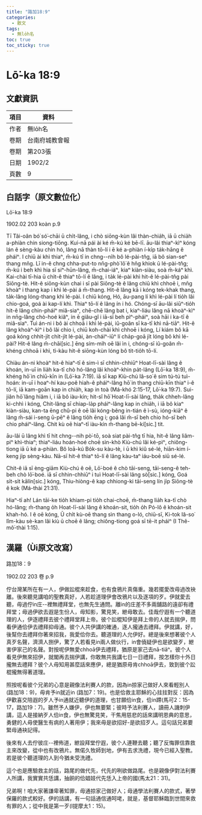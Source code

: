```yaml
---
title: "路加18:9"
categories:
  - 散文
tags:
  - 無lo̍h名
toc: true
toc_sticky: true
---
```


# Lō͘-ka 18:9

## 文獻資訊

| 項目 | 資料 |
|---|---|
| 作者 | 無lo̍h名 |
| 卷期 | 台南府城教會報 |
| 卷期 | 第203張 |
| 日期 | 1902/2 |
| 頁數 | 9 |

## 白話字（原文數位化）

Lō͘-ka 18:9

1902.02 203 koàn p.9

Tī Tâi-oân bó͘ só͘-chāi ū chi̍t-lâng, i chò siōng-kùn lâi thàn-chia̍h, iā ū chia̍h a-phiàn chin siong-tiōng. Kuí-nā pái ài ké m̄-kú ké bē-lī. āu-lâi thiaⁿ-kìⁿ kóng lán ê sèng-kàu chin hó, lâng nā thàn tō-lí i ē ké a-phiàn í-ki̍p ta̍k-hāng ê pháiⁿ. I chiū ài khì thiaⁿ, m̄-kú tī in chng--ni̍h bô lé-pài-tn̂g, iā bô sian-seⁿ thang mn̄g. Lī in-ê chng chha-put-to nn̄g-phò͘ lō͘ ê hn̄g khiok ū lé-pài-tn̂g; m̄-kú i beh khì hia sī siⁿ-hūn-lâng, m̄-chai-iáⁿ, kiaⁿ kiàn-siàu, soà m̄-káⁿ khì. Kai-chài tī-hia ū chi̍t-ê thiaⁿ tō-lí ê lâng, i ta̍k lé-pài khì hit-ê lé-pài-tn̂g pài Siōng-tè. Hit-ê siōng-kùn chai i sī pài Siōng-tè ê lâng chiū khì chhoē i, mn̄g khoàⁿ i thang kap i khì lé-pài á m̄-thang. Hit-ê lâng kā i kóng tek-khak thang, ta̍k-lâng lóng-thang khì lé-pài. I chiū kóng, Hó, āu-pang lí khì lé-pài lí tio̍h lâi chio-goá, goá ài kap-lí khì. Thiaⁿ tō-lí ê lâng ín i hó. Chóng-sī āu-lâi siūⁿ-tio̍h hit-ê lâng chin-pháiⁿ miâ-siaⁿ, chē-chē lâng bat i, kiaⁿ-liáu lâng nā khoàⁿ-kìⁿ in nn̄g-lâng chò-hoé kiâⁿ, in ē giâu-gî i iā-sī beh pìⁿ-pháiⁿ, soà hāi i ka-tī ê miâ-siaⁿ. Tuì án-ni i bô ài chhoā i khì lé-pài, iû-goân sī ka-tī khì nā-tiāⁿ. Hit-ê lâng khoàⁿ-kìⁿ i bô lâi chio i, chiū koh-chài khì chhoē i kóng, Lí kiám bô kā goá kóng chhit-ji̍t chi̍t-ji̍t lé-pài, àn-cháiⁿ-iūⁿ lí cha̍p-goā ji̍t lóng bô khì lé-pài? Hit-ê lâng m̄-chāi[sic.] ēng sím-mi̍h oē lâi ìn i, chóng-sī iû-goân m̄-khéng chhoā i khì, tì-kàu hit-ê siōng-kùn lóng bô tit-tio̍h tō-lí.

Chiàu án-ni khoàⁿ hit-ê hiaⁿ-tī ê sim-ì sī chhin-chhiūⁿ Hoat-lī-sài lâng ê khoán, in-uī in lia̍h ka-tī chò hó-lâng lâi khoàⁿ-khin pa̍t-lâng (Lō͘-ka 18:9), m̄-khéng hō͘ in chiū-kīn in (Lō͘-ka 7:19). iā sī kap Kiù-chú Iâ-so͘ ê sim tú-tú tuì-hoán: in-uī i hoaⁿ-hí kau-poê hiah-ê pháiⁿ-lâng hō͘ in thang chiū-kīn thiaⁿ i-ê tō-lí, iā kam-goān kap in chia̍h, kap in toà (Má-khó 2:15-17, Lō͘-ka 19:7). Sui-jiân hō͘ lâng hiâm i, i iā bô iàu-kín; hit-sî hō͘ Hoat-lī-sài lâng, tha̍k chheh-lâng ki-chhì i kóng, Chit-lâng sī chiap-la̍p pháiⁿ-lâng kap in chia̍h, i iā bô kiaⁿ kiàn-siàu, kan-ta ēng chû-pi ê oē lâi kóng-bêng in-tián ê ì-sù, ióng-kiāⁿ ê lâng m̄-sái i-seng ū-pēⁿ ê lâng tio̍h ēng i; goá lâi m̄-sī beh chio hó-sī beh chio pháiⁿ-lâng. Chit kù oē hiaⁿ-tī iàu-kín m̄-thang bē-kí[sic.] tit.

āu-lâi ū lâng khì tī hit chng--nih pò͘-tō, soà siat pài-tn̂g tī hia, hit-ê lâng liâm-piⁿ khì-thiaⁿ; thiaⁿ-liáu hoán-hoé choē sìn-khò Kiù-chú lâi ké-pìⁿ, chiông-tiong iā ū ké a-phiàn. Bô loā-kú Bo̍k-su kàu-tè, i ū khì kiû sé-lé, hiān-kim í-keng ji̍p sèng-kàu. Nā-sī hit-ê thiaⁿ tō-lí ê lâng kàu-taⁿ iáu-boē siū sé-lé.

Chit-ê iā sī èng-giām Kiù-chú ê oē, Lō͘-boé ê chò tāi-seng, tāi-seng-ê teh-beh chò lō͘-boé. iā sī chhin-chhiūⁿ i tuì Hoat-lī-sài lâng sò͘[sic.] kóng, Goá si̍t-si̍t kālín[sic.] kóng, Thiu-hiòng-ê kap chhiong-ki tāi-seng lín ji̍p Siōng-tè ê kok (Má-thài 21:31).

Hiaⁿ-tī ah! Lán tāi-ke tio̍h khiam-pi tio̍h chai-choē, m̄-thang lia̍h ka-tī chò hó-lâng; m̄-thang o̍h Hoat-lī-sài lâng ê khoán-sit, tio̍h o̍h Pó-lô ê khoán-sit khah-hó. I ê oē kóng, Ū chi̍t kù-oē thang sìn thang o-ló, chiū-sī, Ki-tok Iâ-so͘ lîm-kàu sè-kan lâi kiù ū choē ê lâng; chiông-tiong goá sī tē-it pháiⁿ (I Thê-mô͘-thài 1:15).

## 漢羅（Ùi原文改寫）

路加18：9

1902.02 203 卷 p.9

佇台灣某所在有一人，伊做訟棍來趁食，也有食鴉片真傷重。幾若擺愛改毋過改袂離。後來聽見講咱的聖教真好，人若趁道理伊會改鴉片以及逐項的歹。伊就愛去聽，毋過佇in庄--裡無禮拜堂，也無先生通問。離in的庄差不多兩舖路的遠卻有禮拜堂；毋過伊欲去遐是生份人，毋知影，驚見笑，紲毋敢去。佳哉佇遐有一个聽道理的人，伊逐禮拜去彼个禮拜堂拜上帝。彼个訟棍知伊是拜上帝的人就去揣伊，問看伊通佮伊去禮拜抑毋通。彼个人共伊講的確通，逐人攏通去禮拜。伊就講，好，後幫你去禮拜你著來招我，我愛佮你去。聽道理的人允伊好。總是後來想著彼个人真歹名聲，濟濟人捌伊，驚了人若看見in兩人做伙行，in會僥疑伊也是欲變歹，紲害伊家己的名聲。對按呢伊無愛chhoā伊去禮拜，猶原是家己去nā-tiāⁿ。彼个人看見伊無來招伊，就閣再去揣伊講，你敢無共我講七日一日禮拜，按怎樣你十外日攏無去禮拜？彼个人毋知用甚麼話來應伊，總是猶原毋肯chhoā伊去，致到彼个訟棍攏無得著道理。

照按呢看彼个兄弟的心意是親像法利賽人的款，因為in掠家己做好人來看輕別人(路加18：9)，毋肯予in就近in (路加7：19)。也是佮救主耶穌的心拄拄對反：因為伊歡喜交陪遐的歹人予in通就近聽伊的道理，也甘願佮in食，佮in蹛(馬可2：15-17，路加19：7)。雖然予人嫌伊，伊也無要緊；彼時予法利賽人，讀冊人譏刺伊講，這人是接納歹人佮in食，伊也無驚見笑，干焦用慈悲的話來講明恩典的意思，勇健的人毋使醫生有病的人著用伊；我來毋是欲招好-是欲招歹人。這句話兄弟要緊毋通袂記得。

後來有人去佇彼庄--裡佈道，紲設拜堂佇遐，彼个人連鞭去聽；聽了反悔罪信靠救主來改變，從中也有改鴉片。無偌久牧師到地，伊有去求洗禮，現今已經入聖教。若是彼个聽道理的人到今猶未受洗禮。

這个也是應驗救主的話，路尾的做代先，代先的咧欲做路尾。也是親像伊對法利賽人所講，我實實共恁講，抽餉的佮娼妓代先恁入上帝的國(馬太21：31)。

兄弟啊！咱大家著謙卑著知罪，毋通掠家己做好人；毋通學法利賽人的款式，著學保羅的款式較好。伊的話講，有一句話通信通呵咾，就是，基督耶穌臨到世間來救有罪的人；從中我是第一歹(I提摩太1：15)。
